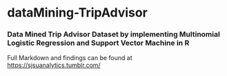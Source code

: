 # dataMining-TripAdvisor

### Data Mined Trip Advisor Dataset by implementing Multinomial Logistic Regression and Support Vector Machine in R

Full Markdown and findings can be found at https://sjsuanalytics.tumblr.com/
